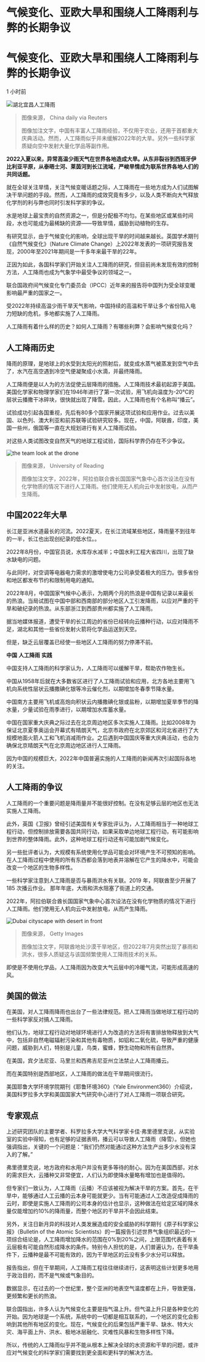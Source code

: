 # 气候变化、亚欧大旱和围绕人工降雨利与弊的长期争议

#  气候变化、亚欧大旱和围绕人工降雨利与弊的长期争议

1 小时前

![湖北宜昌人工降雨](_126351368_888e29747289ddbfaf5fe513de05f911bf9be7eb.jpg)

> 图像来源，  China daily via Reuters
>
> 图像加注文字，中国有丰富人工降雨经验，不仅用于农业，还用于首都重大庆典活动。然而，人工降雨似乎并未缓解2022年的大旱。另外一些科学家质疑向空中发射大量化学品等副作用。

**2022入夏以来，异常高温少雨天气在世界各地造成大旱。从东非裂谷到西班牙伊比利亚平原，从泰晤士河、莱茵河到长江流域，严峻旱情成为联系世界各地人们的共同话题。**

就在全球关注旱情，关注气候变暖话题之际，人工降雨在一些地方成为人们试图解决干旱问题的手段。然而，人工降雨的成效究竟有多少，以及人类不断向大气释放化学剂的利与弊也同时引发科学家的争议。

水是地球上最宝贵的自然资源之一，但是分配极不均匀。在某些地区或某些时间段，水也可能成为最稀缺的资源——导致旱情，威胁到动植物的生存。

有研究显示，由于气候变化的影响，全球出现干旱的时间越来越长。英国学术期刊《自然气候变化》（Nature Climate Change）上2022年发表的一项研究报告发现，2000年至2021年期间是一千多年来最干旱的22年。

正因为如此，各国科学家们开始关注人工降雨的研究，但目前尚未发现有效的控制方法，人工降雨也成为气象学中最受争议的领域之一。

联合国政府间气候变化专门委员会（IPCC）近年来的报告将中国列为受全球变暖影响最严重的国家之一。

受2022年持续高温少雨干旱天气影响，中国持续的高温和干旱让多个省份陷入电力短缺的危机，多地都实施了人工降雨。

人工降雨有着什么样的历史？如何人工降雨？有哪些利弊？会影响气候变化吗？

##  人工降雨历史

降雨的原理，是地球上的水受到太阳光的照射后，就变成水蒸气被蒸发到空气中去了，水汽在高空遇到冷空气便凝聚成小水滴，并最终降雨。

人工降雨便是以人为的方法促使云层降雨的措施。人工降雨技术最初起源于美国。美国化学家和物理学家们在1946年进行了第一次试验，用飞机向温度为-20℃的层状云播撒干冰碎块，很快就出现了降雪。因此，人工降雨也有个名称叫“播云”。

试验成功引起各国重视，先后有80多个国家开展这项试验和应用作业。过去以美国、以色列、澳大利亚和前苏联等试验研究较多。现在，中国，阿联酋，印度，美国一些州，俄国等一直在大规划进行有关人工降雨试验。

对这些人类试图改变自然天气的地球工程试验，国际科学界仍存在不少争议。

![the team look at the drone](_117610587_uae001press.jpg)

> 图像来源，  University of Reading
>
> 图像加注文字，2022年，阿拉伯联合酋长国国家气象中心首次设法在没有化学物质的情况下进行人工降雨。他们使用无人机向云中发射放电，从而产生降雨。

##  中国2022年大旱

长江是亚洲水道最长的河流。2022夏天，在长江流域某些地区，降雨量不到往年的一半，长江也出现创纪录的低水位。。

2022年8月份，中国官员说，水库存水减半；中国水利工程大省四川，出现了缺水缺电的问题。

与此同时，对空调等电器电力需求的激增使电力公司承受着极大的压力。很多省份和地区都发布节约和限制用电的通知。

2022年8月，中国国家气候中心表示，为期两个月的热浪是中国有记录以来最长的热浪。当局试图在中国中部和西南部的部分地区人工引发降雨，以应对严重的干旱和破纪录的热浪。从东部浙江到西部贵州都实施了人工降雨。

据当地媒体报道，遭受干旱的长江周边的省份已经转向云播种行动，以应对降雨不足，湖北和其他一些省份发射火箭将化学品运送到天空。

但是，缺乏云层覆盖已经使一些地区人工降雨的努力停滞不前。

**中国** **人工降雨** **实践**

中国支持人工降雨的科学家认为，人工降雨可以缓解干旱，帮助农作物生长。

中国从1958年后就在大多数省区进行了人工降雨试验和应用，北方各地主要用飞机向系统性层状云播撒碘化银等冷云催化剂，以期增加冬春季节降水量。

中国南方主要用飞机或高炮向积状云内播撒碘化银或盐粉，以期增加夏旱季节的降水量，少量试验在雨季进行，以期增加水库蓄水量。

中国在国家重大庆典之际过去在北京周边地区多次实施人工降雨。比如2008年为保证北京夏季奥运会开幕式有晴朗天气，北京市政府在北京郊区和河北省进行了大规模地面火箭人工和飞机消减雨作业。之后遇到中国国庆等重大庆典活动，也会为确保北京晴朗天气在北京周边地区进行人工降雨。

因为中国的规模巨大，2022年中国普遍实施的人工降雨的新闻再次引起国际各地的关注。

##  人工降雨的争议

人工降雨的一个重要问题是降雨量并不能很好控制。在没有足够云层的地区也无法实施人工降雨。

此外，英国《卫报》曾经引述美国有关专家批评认为，人工降雨相当于一种地球工程行动，但控制排放需要各国共同行动，如果采取单边地球工程行动，有可能影响到世界的整体降雨。此外，这种地球工程行动还有可能加剧气候变化。

另一些批评者认为，大规模有系统使用化学品可能会对环境产生不可预知的影响。在人工降雨过程中使用的所有东西都会落到地表并溶解在它产生的降水中，可能会改变一个地区的生物多样性。

一些科学家注意到人工降雨是否与暴雨洪水有关联。2019 年，阿联酋至少开展了 185 次播云作业。 那年年底，大雨和洪水阻塞了街道上的交通。

2022年，阿拉伯联合酋长国国家气象中心首次设法在没有化学物质的情况下进行人工降雨。他们使用无人机向云中发射放电，从而产生降雨。

![Dubai cityscape with desert in front](_117610593_dubai.jpg)

> 图像来源，  Getty Images
>
> 图像加注文字，阿联酋地处沙漠干旱地区，但2022年7月突然出现了暴雨和洪水，很多人质疑这与该国频繁使用人工降雨技术的关系。

即使是不使用化学品，人工降雨因为改变大气云层中的冷暖气流，可能形成高速的风。

##  美国的做法

在美国，对人工降雨降雨也出台了一些法律规范。把人工降雨当做地球工程行动的一些科学家反对搞人工降雨。

他们认为，地球工程行动对地球环境进行人为改造的方法将有害排放物释放到大气中，包括非自然电磁辐射污染和其他有毒物质，如铝和二氧化硫，导致严重的健康问题，威胁到人们，特别是儿童，鸟类，蜜蜂，野生动物和所有自然界。

在美国，宾夕法尼亚、马里兰和西弗吉尼亚州立法禁止人工降雨播云。

而在美国特别是西部地区，人工降雨的做法在干旱期间很流行。

美国耶鲁大学环境学院期刊《耶鲁环境360》（Yale Environment360）介绍说，美国科罗拉多大学和美国国家大气研究中心进行了对人工降雨一项联合研究。

##  专家观点

上述研究团队的主要学者、科罗拉多大学大气科学家卡佳·弗里德里克说，从实验室的实验中得知，也有足够的证据表明，播云可以导致人工降雨（降雪）。但她也强调指出，关键的一个问题是：“我们仍然对能通过这种方法生产出多少水没有深入的了解。”

弗里德里克说，地方政府和水用户并没有更多等待的耐心。因为在美国西部，对水的需求巨大，云播种又非常便宜，人们认为即使降水量略有增加也是值得的。

但专家们一致认为，人工降雨（云播）不应该被视为解决干旱的方案。首先，在干旱中，能够通过人工云播的云本身可能就更少。当有可能通过人工改造促成降雨的云时，即使是实施人工降雨的公司本身的估计也显示，这种做法在给定区域的降水量仅能增加约10%的降雨量，而整个地区的干旱并不会因此结束。

另外，关注日新月异的科技对人类发展造成的安全威胁的科学期刊《原子科学家公报》（Bulletin of the Atomic Scientists）的一篇报告引述世界气象组织最近的一项综合结论是，人工降雨增加降水的范围在0%到20%之间，上限范围代表着有关云层极有可能自然形成降水的条件。特别令人担忧的是，人们普遍认为，在干旱条件下，云播种是最不可能有效的，因为干旱地区的云没有多少水分可以释放。

报告指出，但在干旱期间，人工降雨工程往往继续进行，这表明这些计划更多地用于政治目的，而不是气候或气象目的。

数据显示，在过去的一个世纪里，整个亚洲的地表空气温度都在上升，导致更强，更频繁和更长的热浪。

联合国指出，许多人认为气候变化主要是指气温上升。但气温上升只是各种变化的开始。因为地球是一个系统，系统中的一切都是相互联系的，一个地区的变化会影响到其他所有地区的变化。现在，气候变化的后果包括严重干旱、缺水、特大火灾、海平面上升、洪水、极地冰层融化、灾难性风暴和生物多样性下降。

所以，传统的人工降雨似乎并不能从根本上解决全球的水资源和干旱的问题，或许应对气候变化的科学家们需要找到更全面和更科学的解决方法。


